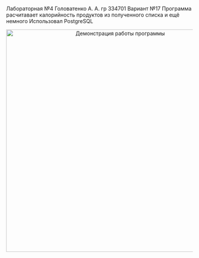 Лабораторная №4
Головатенко А. А.
гр 334701
Вариант №17
Программа расчитавает калорийность продуктов из полученного списка и ещё немного
Использовал PostgreSQL

<p align="center">
  <img src="./images/work.JPG" alt="Демонстрация работы программы" width="600"/>
</p>